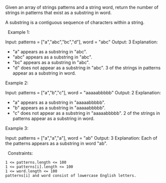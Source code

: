 Given an array of strings patterns and a string word, return the number of strings in patterns that exist as a substring in word.

A substring is a contiguous sequence of characters within a string.

 
Example 1:

Input: patterns = ["a","abc","bc","d"], word = "abc"
Output: 3
Explanation:
- "a" appears as a substring in "abc".
- "abc" appears as a substring in "abc".
- "bc" appears as a substring in "abc".
- "d" does not appear as a substring in "abc".
3 of the strings in patterns appear as a substring in word.


Example 2:

Input: patterns = ["a","b","c"], word = "aaaaabbbbb"
Output: 2
Explanation:
- "a" appears as a substring in "aaaaabbbbb".
- "b" appears as a substring in "aaaaabbbbb".
- "c" does not appear as a substring in "aaaaabbbbb".
2 of the strings in patterns appear as a substring in word.


Example 3:

Input: patterns = ["a","a","a"], word = "ab"
Output: 3
Explanation: Each of the patterns appears as a substring in word "ab".


 
Constraints:


	1 <= patterns.length <= 100
	1 <= patterns[i].length <= 100
	1 <= word.length <= 100
	patterns[i] and word consist of lowercase English letters.

